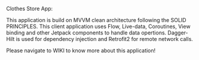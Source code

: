 Clothes Store App:

This application is build on MVVM clean architecture following the SOLID PRINCIPLES. 
This client application uses Flow, Live-data, Coroutines, View binding and other Jetpack components to handle data opertions.
Dagger-Hilt is used for dependency injection and Retrofit2 for remote network calls.

Please navigate to WIKI to know more about this application!

